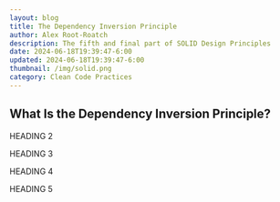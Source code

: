 ```yaml
---
layout: blog
title: The Dependency Inversion Principle
author: Alex Root-Roatch
description: The fifth and final part of SOLID Design Principles
date: 2024-06-18T19:39:47-6:00
updated: 2024-06-18T19:39:47-6:00
thumbnail: /img/solid.png
category: Clean Code Practices
---
```


## What Is the Dependency Inversion Principle?

HEADING 2

HEADING 3

HEADING 4

HEADING 5

